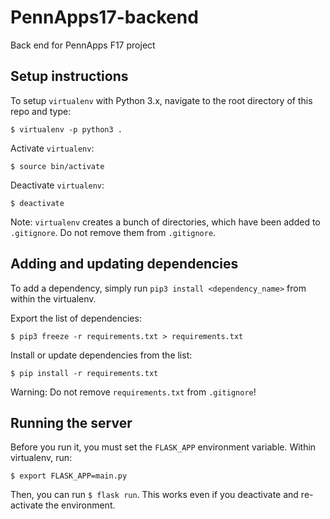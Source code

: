 # PennApps17-backend
Back end for PennApps F17 project

## Setup instructions

To setup `virtualenv` with Python 3.x, navigate to the root directory of this repo and type:

```
$ virtualenv -p python3 .
```

Activate `virtualenv`:
```
$ source bin/activate
```

Deactivate `virtualenv`:
```
$ deactivate
```

Note: `virtualenv` creates a bunch of directories, which have been added to `.gitignore`. Do not remove them from `.gitignore`.

## Adding and updating dependencies

To add a dependency, simply run `pip3 install <dependency_name>` from within the virtualenv.

Export the list of dependencies:
```
$ pip3 freeze -r requirements.txt > requirements.txt
```

Install or update dependencies from the list:
```
$ pip install -r requirements.txt
```

Warning: Do not remove `requirements.txt` from `.gitignore`!

## Running the server

Before you run it, you must set the `FLASK_APP` environment variable. Within virtualenv, run:
```
$ export FLASK_APP=main.py
```

Then, you can run `$ flask run`. This works even if you deactivate and re-activate the environment.
